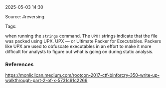 
2025-05-03 14:30

Source: #reversing 

Tags: 

when running the `strings` command. The `UPX!` strings indicate that the file was packed using UPX. UPX — or Ultimate Packer for Executables. Packers like UPX are used to obfuscate executables in an effort to make it more difficult for analysts to figure out what is going on during static analysis.




### References
https://monliclican.medium.com/rootcon-2017-ctf-binforcry-350-write-up-walkthrough-part-2-of-x-5731c91c2266